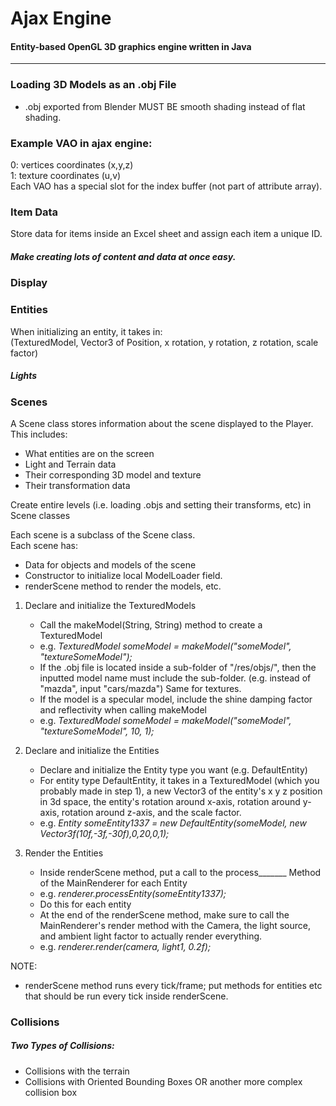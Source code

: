 # Ajax Engine
#### Entity-based OpenGL 3D graphics engine written in Java
---
### Loading 3D Models as an .obj File

- .obj exported from Blender MUST BE smooth shading instead of flat shading.

### Example VAO in ajax engine:

0: vertices coordinates (x,y,z)\
1: texture coordinates (u,v)\
Each VAO has a special slot for the index buffer (not part of attribute array).

### Item Data

Store data for items inside an Excel sheet and assign each item a unique ID.

##### Make creating lots of content and data at once easy.

### Display

### Entities

When initializing an entity, it takes in:\
(TexturedModel, Vector3 of Position, x rotation, y rotation, z rotation, scale factor) 

##### Lights


### Scenes

A Scene class stores information about the scene displayed to the Player.
This includes:
- What entities are on the screen
- Light and Terrain data
- Their corresponding 3D model and texture
- Their transformation data

Create entire levels (i.e. loading .objs and setting their transforms, etc) in Scene classes

Each scene is a subclass of the Scene class.\
Each scene has:
- Data for objects and models of the scene
- Constructor to initialize local ModelLoader field.
- renderScene method to render the models, etc.

1. Declare and initialize the TexturedModels
    - Call the makeModel(String, String) method to create a TexturedModel
    - e.g. *TexturedModel someModel = makeModel("someModel", "textureSomeModel");*
    - If the .obj file is located inside a sub-folder of "/res/objs/", then the inputted model name must include the sub-folder. (e.g. instead of "mazda", input "cars/mazda") Same for textures.
    - If the model is a specular model, include the shine damping factor and reflectivity when calling makeModel
    - e.g. *TexturedModel someModel = makeModel("someModel", "textureSomeModel", 10, 1);*

2. Declare and initialize the Entities
    - Declare and initialize the Entity type you want (e.g. DefaultEntity)
    - For entity type DefaultEntity, it takes in a TexturedModel (which you probably made in step 1), 
    a new Vector3 of the entity's x y z position in 3d space,
    the entity's rotation around x-axis, rotation around y-axis, rotation around z-axis,
    and the scale factor.
    - e.g. *Entity someEntity1337 = new DefaultEntity(someModel, new Vector3f(10f,-3f,-30f),0,20,0,1);*

3. Render the Entities
    - Inside renderScene method, put a call to the process_______ Method of the MainRenderer for each Entity
    - e.g. *renderer.processEntity(someEntity1337);*
    - Do this for each entity
    - At the end of the renderScene method, make sure to call the MainRenderer's render method with the Camera, the light source, and ambient light factor to actually render everything.
    - e.g. *renderer.render(camera, light1, 0.2f);*

NOTE:
- renderScene method runs every tick/frame; put methods for entities etc that should be run every tick inside renderScene.

### Collisions
##### Two Types of Collisions:

- Collisions with the terrain
- Collisions with Oriented Bounding Boxes OR another more complex collision box
